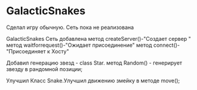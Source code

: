 # GalacticSnakes
Сделал игру обычную.
Сеть пока не реализована

GalacticSnakes
Сеть добавлена 
метод createServer()-"Cоздает сервер "
метод waitforrequest()-"Ожидает присоединение"
метод connect()-"Присоединяет к Хосту"

Добавил генерацию звезд - class Star.
метод Random() - генерирует звезду в рандомной позиции;

Улучшил Класс Snake.Улучшил  движению змейку в методе move();
